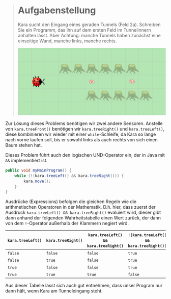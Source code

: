 > # Aufgabenstellung
>
> Kara sucht den Eingang eines geraden Tunnels (Feld 2a).
> Schreiben Sie ein Programm, das ihn auf dem ersten Feld im Tunnelinnern anhalten lässt.
> Aber Achtung: manche Tunnels haben zunächst eine einseitige Wand, manche links, manche rechts.
>
> ![Bild](./img/Tunnel.png)

Zur Lösung dieses Problems benötigen wir zwei andere Sensoren. Anstelle von `kara.treeFront()` benötigen wir `kara.treeRight()` und `kara.treeLeft()`, diese kombinieren wir wieder mit einer `while`-Schleife, da Kara so lange nach vorne laufen soll, bis er sowohl links als auch rechts von sich einen Baum stehen hat.

Dieses Problem führt auch den logischen UND-Operator ein, der in Java mit `&&` implementiert ist.

```Java
public void myMainProgram() {  
    while (!(kara.treeLeft() && kara.treeRight())) {  
        kara.move();  
    }  
}
```

Ausdrücke (Expressions) befolgen die gleichen Regeln wie die arithmetischen Operatoren in der Mathematik. D.h. hier, dass zuerst der Ausdruck `kara.treeLeft() && kara.treeRight()` evaluiert wird, dieser gibt dann anhand der folgenden Wahrheitstabelle einen Wert zurück, der dann von dem `!`-Operator außerhalb der Klammern negiert wird.

| `kara.treeLeft()` | `kara.treeRight()` | `kara.treeLeft() && kara.treeRight()` | `!(kara.treeLeft() && kara.treeRight())` |
|-------------------|--------------------|---------------------------------------|------------------------------------------|
| `false`           | `false`            | `false`                               | `true`                                   |
| `false`           | `true`             | `false`                               | `true`                                   |
| `true`            | `false`            | `false`                               | `true`                                   |
| `true`            | `true`             | `true`                                | `false`                                  |

Aus dieser Tabelle lässt sich auch gut entnehmen, dass unser Program nur dann hält, wenn Kara am Tunneleingang steht.